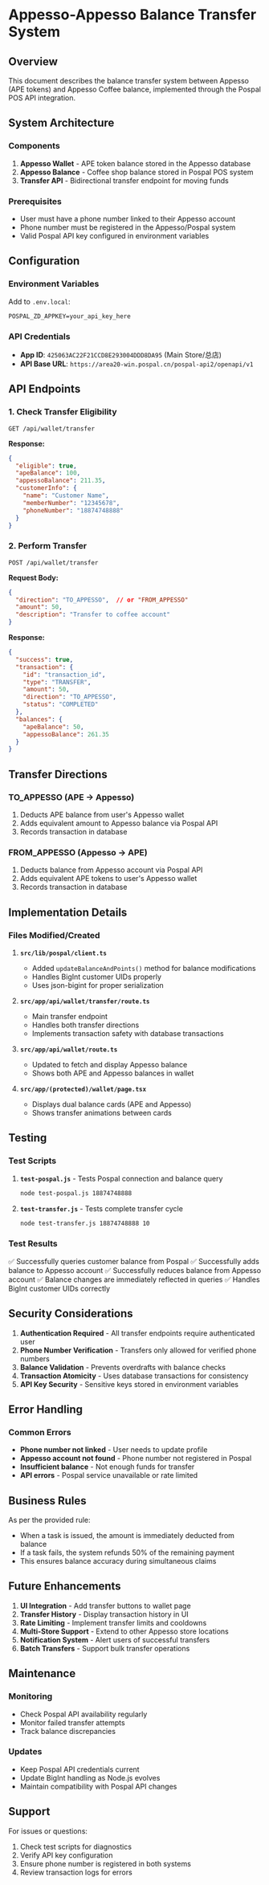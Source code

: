 # Appesso-Appesso Balance Transfer System

## Overview
This document describes the balance transfer system between Appesso (APE tokens) and Appesso Coffee balance, implemented through the Pospal POS API integration.

## System Architecture

### Components
1. **Appesso Wallet** - APE token balance stored in the Appesso database
2. **Appesso Balance** - Coffee shop balance stored in Pospal POS system
3. **Transfer API** - Bidirectional transfer endpoint for moving funds

### Prerequisites
- User must have a phone number linked to their Appesso account
- Phone number must be registered in the Appesso/Pospal system
- Valid Pospal API key configured in environment variables

## Configuration

### Environment Variables
Add to `.env.local`:
```env
POSPAL_ZD_APPKEY=your_api_key_here
```

### API Credentials
- **App ID**: `425063AC22F21CCD8E293004DDD8DA95` (Main Store/总店)
- **API Base URL**: `https://area20-win.pospal.cn/pospal-api2/openapi/v1`

## API Endpoints

### 1. Check Transfer Eligibility
```http
GET /api/wallet/transfer
```

**Response:**
```json
{
  "eligible": true,
  "apeBalance": 100,
  "appessoBalance": 211.35,
  "customerInfo": {
    "name": "Customer Name",
    "memberNumber": "12345678",
    "phoneNumber": "18874748888"
  }
}
```

### 2. Perform Transfer
```http
POST /api/wallet/transfer
```

**Request Body:**
```json
{
  "direction": "TO_APPESSO",  // or "FROM_APPESSO"
  "amount": 50,
  "description": "Transfer to coffee account"
}
```

**Response:**
```json
{
  "success": true,
  "transaction": {
    "id": "transaction_id",
    "type": "TRANSFER",
    "amount": 50,
    "direction": "TO_APPESSO",
    "status": "COMPLETED"
  },
  "balances": {
    "apeBalance": 50,
    "appessoBalance": 261.35
  }
}
```

## Transfer Directions

### TO_APPESSO (APE → Appesso)
1. Deducts APE balance from user's Appesso wallet
2. Adds equivalent amount to Appesso balance via Pospal API
3. Records transaction in database

### FROM_APPESSO (Appesso → APE)
1. Deducts balance from Appesso account via Pospal API
2. Adds equivalent APE tokens to user's Appesso wallet
3. Records transaction in database

## Implementation Details

### Files Modified/Created

1. **`src/lib/pospal/client.ts`**
   - Added `updateBalanceAndPoints()` method for balance modifications
   - Handles BigInt customer UIDs properly
   - Uses json-bigint for proper serialization

2. **`src/app/api/wallet/transfer/route.ts`**
   - Main transfer endpoint
   - Handles both transfer directions
   - Implements transaction safety with database transactions

3. **`src/app/api/wallet/route.ts`**
   - Updated to fetch and display Appesso balance
   - Shows both APE and Appesso balances in wallet

4. **`src/app/(protected)/wallet/page.tsx`**
   - Displays dual balance cards (APE and Appesso)
   - Shows transfer animations between cards

## Testing

### Test Scripts

1. **`test-pospal.js`** - Tests Pospal connection and balance query
   ```bash
   node test-pospal.js 18874748888
   ```

2. **`test-transfer.js`** - Tests complete transfer cycle
   ```bash
   node test-transfer.js 18874748888 10
   ```

### Test Results
✅ Successfully queries customer balance from Pospal
✅ Successfully adds balance to Appesso account
✅ Successfully reduces balance from Appesso account
✅ Balance changes are immediately reflected in queries
✅ Handles BigInt customer UIDs correctly

## Security Considerations

1. **Authentication Required** - All transfer endpoints require authenticated user
2. **Phone Number Verification** - Transfers only allowed for verified phone numbers
3. **Balance Validation** - Prevents overdrafts with balance checks
4. **Transaction Atomicity** - Uses database transactions for consistency
5. **API Key Security** - Sensitive keys stored in environment variables

## Error Handling

### Common Errors
- **Phone number not linked** - User needs to update profile
- **Appesso account not found** - Phone number not registered in Pospal
- **Insufficient balance** - Not enough funds for transfer
- **API errors** - Pospal service unavailable or rate limited

## Business Rules
As per the provided rule:
- When a task is issued, the amount is immediately deducted from balance
- If a task fails, the system refunds 50% of the remaining payment
- This ensures balance accuracy during simultaneous claims

## Future Enhancements

1. **UI Integration** - Add transfer buttons to wallet page
2. **Transfer History** - Display transaction history in UI
3. **Rate Limiting** - Implement transfer limits and cooldowns
4. **Multi-Store Support** - Extend to other Appesso store locations
5. **Notification System** - Alert users of successful transfers
6. **Batch Transfers** - Support bulk transfer operations

## Maintenance

### Monitoring
- Check Pospal API availability regularly
- Monitor failed transfer attempts
- Track balance discrepancies

### Updates
- Keep Pospal API credentials current
- Update BigInt handling as Node.js evolves
- Maintain compatibility with Pospal API changes

## Support

For issues or questions:
1. Check test scripts for diagnostics
2. Verify API key configuration
3. Ensure phone number is registered in both systems
4. Review transaction logs for errors
